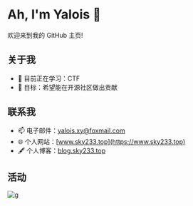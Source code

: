 # Ah, I'm Yalois 👋

欢迎来到我的 GitHub 主页!

## 关于我

- 🌱 目前正在学习：CTF
- 🎯 目标：希望能在开源社区做出贡献

## 联系我

- 📫 电子邮件：[yalois.xy@foxmail.com](mailto:yalois.xy@foxmail.com)
- 🌐 个人网站：[www.sky233.top](https://www.sky233.top)
- 🖋 个人博客：[blog.sky233.top](https://blog.sky233.top)

## 活动

![g](https://github-readme-stats.vercel.app/api?username=yalois&show_icons=true&include_all_commits=true)
